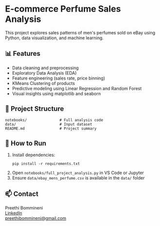 # E-commerce Perfume Sales Analysis

This project explores sales patterns of men's perfumes sold on eBay using Python, data visualization, and machine learning.

## 📊 Features
- Data cleaning and preprocessing
- Exploratory Data Analysis (EDA)
- Feature engineering (sales rate, price binning)
- KMeans Clustering of products
- Predictive modeling using Linear Regression and Random Forest
- Visual insights using matplotlib and seaborn

## 📁 Project Structure
```
notebooks/               # Full analysis code
data/                    # Input dataset
README.md                # Project summary
```

## 🚀 How to Run
1. Install dependencies:
   ```
   pip install -r requirements.txt
   ```
2. Open `notebooks/full_project_analysis.py` in VS Code or Jupyter
3. Ensure `data/ebay_mens_perfume.csv` is available in the `data/` folder

## 📫 Contact
Preethi Bommineni  
[LinkedIn](https://www.linkedin.com/in/preethibomineni)  
preethibommineni@gmail.com
